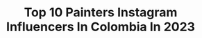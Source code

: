 ---
title: Top 10 Painters Instagram Influencers In Colombia In 2023
description: >-
  Find top painters Instagram influencers in Colombia in 2023. Most popular hashtags: #pazinterior #amorpropio #felicidad #despertarespiritual.
platform: Instagram
hits: 33
text_top: Analyze the best Instagram influencers on inBeat.
text_bottom: inBeat aggregates 33 Instagram influencers like this in Colombia for you to contact.
profiles:
  - username: "artedanielcaro"
    fullname: >-
      Daniel Caro
    bio: >-
      Colombian Fine Artist
    location: "Colombia"
    followers: 4018
    engagement: 1334
    commentsToLikes: 0.063470
    id: ck5cb46ngep540i11iulo9sct
    verified: false
    hashtags: "#contemporaryrealism, #art, #contemporaryart, #realismtoday"
  - username: "erre.erre"
    fullname: >-
      Erre
    bio: >-
      
    location: "Colombia"
    followers: 39539
    engagement: 806
    commentsToLikes: 0.010271
    id: ck5q2xdnpi8pn0i11jsm8xwur
    verified: false
    hashtags: "#bogotastreetart, #streetart, #screenprint, #erre"
  - username: "pataconthedog"
    fullname: >-
      Patacón
    bio: >-
      El de la cresta De Zapatoca para el🌎 Sun lover☀️nap fan💤 Cazador pro de moscas Aux.Cardiología veterinaria @marcel_qui Asistente en @mayibayonamakeup
    location: "Colombia"
    followers: 8601
    engagement: 793
    commentsToLikes: 0.073523
    id: ck5q2xluni9vf0i11zilj10ls
    verified: false
    hashtags: "#colombia, #dogreels, #adopted, #rescuedogsofinstagram"
  - username: "andrecasallas18"
    fullname: >-
      Andrea 🎈
    bio: >-
      Dios mi vida ✨Filipenses 4:13✨ Publicidad: andrecasallas2014@gmail.com
    location: "Colombia"
    followers: 54257
    engagement: 532
    commentsToLikes: 0.023054
    id: ck9hcvucvn6kp0j78zhwmzhnn
    verified: false
    hashtags: "#girl, #tumblr, #aesthetic, #pinterest"
  - username: "isabelvesga"
    fullname: >-
      Isa • Designer | Styling
    bio: >-
      Colombian babe 🌈 Lifestyle | Travel | Outfits ⚡️ Founder @itsmariavesga @elementumdesign Links 👇🏽✨
    location: "Colombia"
    followers: 9917
    engagement: 453
    commentsToLikes: 0.042405
    id: ck8tcsh2n0i9l0j78rd38d8tm
    verified: false
    hashtags: "#blondebalayage, #sheingals, #travel, #makeuplooks"
  - username: "risletto"
    fullname: >-
      🐉 - 半神
    bio: >-
      Stop talking about love, talk about money.
    location: "Colombia"
    followers: 48837
    engagement: 302
    commentsToLikes: 0.058739
    id: ck0u88ccs6puz0i19kznj18xq
    verified: false
    hashtags: "#leydeatracci, #viviendo, #elsecreto, #piensoenpositivo"
  - username: "nanaarenales"
    fullname: >-
      Nana Arenales
    bio: >-
      Atleta Fitness- Mami😇 - Bianco 🐶 Propietaria de @narenabynana Influencer BGA TIKTOK https://vm.tiktok.com/ZMeNY7BVu/
    location: "Colombia"
    followers: 100369
    engagement: 29
    commentsToLikes: 0.026303
    id: ck6udri35mqc20j710kcwubmo
    verified: false
    hashtags: "#selfcare, #lifepath, #sinmapa, #lifestyle"
  - username: "tribu.femenina"
    fullname: >-
      TRIBU FEMENINA
    bio: >-
      Por @monirodriguezrestrepo Inscríbete gratis al reto mariposa 🦋 👇🏻
    location: "Colombia"
    followers: 136473
    engagement: 136
    commentsToLikes: 0.027039
    id: ck8t9jqcxocoy0j780oiortd3
    verified: false
    hashtags: "#pazinterior, #sermujer, #crecimientopersonal, #tribufemenina"
  - username: "similarmente"
    fullname: >-
      Afirmaciones del Universo
    bio: >-
      🙏 Afirmaciones diarias directamente del Universo para tu despertar espiritual! 💥 Descarga la visualización guiada para una vida abundante! 👇👇👇👇👇👇👇👇
    location: "Colombia"
    followers: 12832
    engagement: 276
    commentsToLikes: 0.012758
    id: ck0ue3a05khet0i19ok3i11k1
    verified: false
    hashtags: ""
  - username: "marvelinfinito"
    fullname: >-
      MARVEL INFINITO
    bio: >-
      🔥 Noticias, rumores y todo sobre Marvel 👾 @tellover 🎬 Marvel Studios y Marvel TV 📚 Comics . 📩: infomarvelinfinito@gmail.com
    location: "Colombia"
    followers: 11105
    engagement: 340
    commentsToLikes: 0.010568
    id: ckf5tt5hoip2h0j231248ha7q
    verified: false
    hashtags: "#viudanegra, #deadpool2, #daredevil, #marvelstud10s"
---